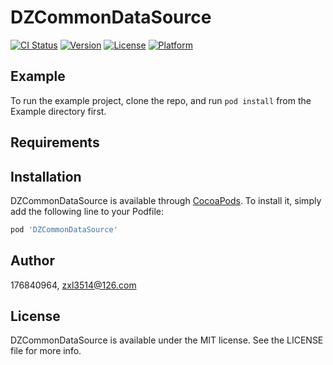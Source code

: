 # DZCommonDataSource

[![CI Status](https://img.shields.io/travis/176840964/DZCommonDataSource.svg?style=flat)](https://travis-ci.org/176840964/DZCommonDataSource)
[![Version](https://img.shields.io/cocoapods/v/DZCommonDataSource.svg?style=flat)](https://cocoapods.org/pods/DZCommonDataSource)
[![License](https://img.shields.io/cocoapods/l/DZCommonDataSource.svg?style=flat)](https://cocoapods.org/pods/DZCommonDataSource)
[![Platform](https://img.shields.io/cocoapods/p/DZCommonDataSource.svg?style=flat)](https://cocoapods.org/pods/DZCommonDataSource)

## Example

To run the example project, clone the repo, and run `pod install` from the Example directory first.

## Requirements

## Installation

DZCommonDataSource is available through [CocoaPods](https://cocoapods.org). To install
it, simply add the following line to your Podfile:

```ruby
pod 'DZCommonDataSource'
```

## Author

176840964, zxl3514@126.com

## License

DZCommonDataSource is available under the MIT license. See the LICENSE file for more info.
